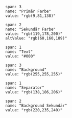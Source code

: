 ```color
span: 3
name: "Primär Farbe"
value: "rgb(9,81,138)"
```


```color
span: 2
name: "Sekundär Farbe"
value: "rgb(119,178,200)"
altValue: "rgb(60,160,189)"
```


```color
span: 1
name: "Text"
value: "#000"
```


```color
span: 3
name: "Background"
value: "rgb(255,255,255)"
```

```color
span: 1
name: "Separator"
value: "rgb(138,186,206)"
```

```color
span: 2
name: "Background Sekundär"
value: "rgb(220,235,240)"
```
